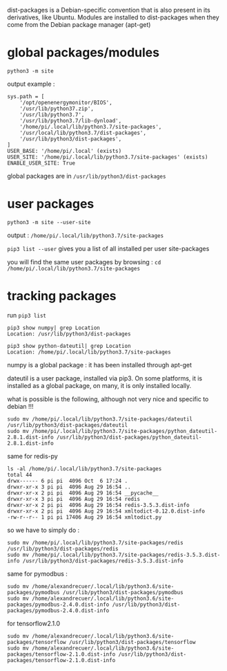 dist-packages is a Debian-specific convention that is also present in its derivatives, like Ubuntu. 
Modules are installed to dist-packages when they come from the Debian package manager (apt-get)

# global packages/modules

`python3 -m site`

output example :
```
sys.path = [
    '/opt/openenergymonitor/BIOS',
    '/usr/lib/python37.zip',
    '/usr/lib/python3.7',
    '/usr/lib/python3.7/lib-dynload',
    '/home/pi/.local/lib/python3.7/site-packages',
    '/usr/local/lib/python3.7/dist-packages',
    '/usr/lib/python3/dist-packages',
]
USER_BASE: '/home/pi/.local' (exists)
USER_SITE: '/home/pi/.local/lib/python3.7/site-packages' (exists)
ENABLE_USER_SITE: True
```

global packages are in `/usr/lib/python3/dist-packages`

# user packages

`python3 -m site --user-site`

output : `/home/pi/.local/lib/python3.7/site-packages`

`pip3 list --user` gives you a list of all installed per user site-packages

you will find the same user packages by browsing : `cd /home/pi/.local/lib/python3.7/site-packages`

# tracking packages

run `pip3 list`

```
pip3 show numpy| grep Location
Location: /usr/lib/python3/dist-packages
```
```
pip3 show python-dateutil| grep Location
Location: /home/pi/.local/lib/python3.7/site-packages
```
numpy is a global package : it has been installed through apt-get 

dateutil is a user package, installed via pip3. On some platforms, it is installed as a global package, on many, it is only installed locally.

what is possible is the following, although not very nice and specific to debian !!!

```
sudo mv /home/pi/.local/lib/python3.7/site-packages/dateutil /usr/lib/python3/dist-packages/dateutil
sudo mv /home/pi/.local/lib/python3.7/site-packages/python_dateutil-2.8.1.dist-info /usr/lib/python3/dist-packages/python_dateutil-2.8.1.dist-info
```

same for redis-py
```
ls -al /home/pi/.local/lib/python3.7/site-packages
total 44
drwx------ 6 pi pi  4096 Oct  6 17:24 .
drwxr-xr-x 3 pi pi  4096 Aug 29 16:54 ..
drwxr-xr-x 2 pi pi  4096 Aug 29 16:54 __pycache__
drwxr-xr-x 3 pi pi  4096 Aug 29 16:54 redis
drwxr-xr-x 2 pi pi  4096 Aug 29 16:54 redis-3.5.3.dist-info
drwxr-xr-x 2 pi pi  4096 Aug 29 16:54 xmltodict-0.12.0.dist-info
-rw-r--r-- 1 pi pi 17406 Aug 29 16:54 xmltodict.py
```
so we have to simply do :
```
sudo mv /home/pi/.local/lib/python3.7/site-packages/redis /usr/lib/python3/dist-packages/redis
sudo mv /home/pi/.local/lib/python3.7/site-packages/redis-3.5.3.dist-info /usr/lib/python3/dist-packages/redis-3.5.3.dist-info
```
same for pymodbus :

```
sudo mv /home/alexandrecuer/.local/lib/python3.6/site-packages/pymodbus /usr/lib/python3/dist-packages/pymodbus
sudo mv /home/alexandrecuer/.local/lib/python3.6/site-packages/pymodbus-2.4.0.dist-info /usr/lib/python3/dist-packages/pymodbus-2.4.0.dist-info
```
for tensorflow2.1.0
```
sudo mv /home/alexandrecuer/.local/lib/python3.6/site-packages/tensorflow /usr/lib/python3/dist-packages/tensorflow
sudo mv /home/alexandrecuer/.local/lib/python3.6/site-packages/tensorflow-2.1.0.dist-info /usr/lib/python3/dist-packages/tensorflow-2.1.0.dist-info
```
